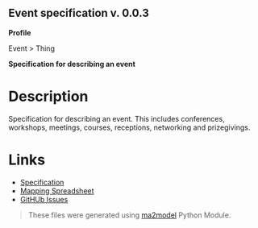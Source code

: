 ## Event specification v. 0.0.3 

**Profile** 

Event > Thing

**Specification for describing an event** 

# Description 
Specification for describing an event. This includes conferences, workshops, meetings, courses, receptions, networking and prizegivings. 
# Links 
- [Specification](specification.html)
- [Mapping Spreadsheet](https://docs.google.com/spreadsheets/d/1HX04KPNa94lcFwZa2Op6s5SLocAxzXnXFsA2aDz1t_Y/edit?usp=drivesdk)
- [GitHUb Issues](https://github.com/BioSchemas/bioschemas/labels/type%3A%20Event)
> These files were generated using [ma2model](https://github.com/BioSchemas/map2model) Python Module.